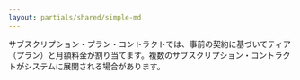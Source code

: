 ```yaml
---
layout: partials/shared/simple-md
---
```


サブスクリプション・プラン・コントラクトでは、事前の契約に基づいてティア（プラン）と月額料金が割り当てます。複数のサブスクリプション・コントラクトがシステムに展開される場合があります。
